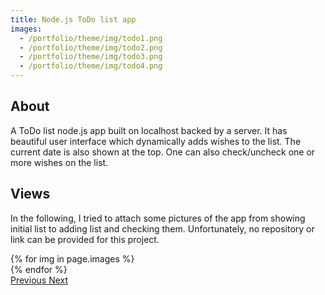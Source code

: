 ```yaml
---
title: Node.js ToDo list app
images:
  - /portfolio/theme/img/todo1.png
  - /portfolio/theme/img/todo2.png
  - /portfolio/theme/img/todo3.png
  - /portfolio/theme/img/todo4.png
---
```


## About

A ToDo list node.js app built on localhost backed by a server. It has beautiful user interface which dynamically adds wishes to the list. The current date is also shown at the top. One can also check/uncheck one or more wishes on the list.

## Views

In the following, I tried to attach some pictures of the app  from showing initial list to adding list and checking them. Unfortunately, no repository or link can be provided for this project.

<div id="carouselExampleControls" class="carousel slide mb-4" data-ride="carousel">
    <div class="carousel-inner">
        {% for img in page.images %}
            <div class="carousel-item {% if forloop.first %}active{% endif %}">
                <img src="{{ img }}" class="d-block w-100" alt="">
            </div>
        {% endfor %}
    </div>
    <a class="carousel-control-prev" href="#carouselExampleControls" role="button" data-slide="prev">
        <span class="carousel-control-prev-icon" aria-hidden="true"></span>
        <span class="sr-only">Previous</span>
    </a>
    <a class="carousel-control-next" href="#carouselExampleControls" role="button" data-slide="next">
        <span class="carousel-control-next-icon" aria-hidden="true"></span>
        <span class="sr-only">Next</span>
    </a>
</div>
